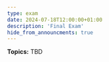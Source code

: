 ```yaml
---
type: exam
date: 2024-07-18T12:00:00+01:00
description: 'Final Exam'
hide_from_announcments: true
---
```

**Topics:**
TBD
